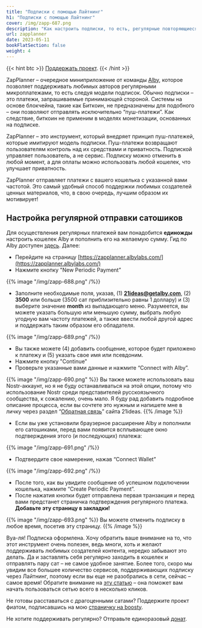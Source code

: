 ```yaml
---
title: "Подписки с помощью Лайтнинг"
h1: "Подписки с помощью Лайтнинг"
cover: /img/zapp-687.png
description: "Как настроить подписки, то есть, регулярные повторяющиеся платежи через сеть Лайтнинг."
url: zapplanner
date: 2023-05-11
bookFlatSection: false
weight: 4
---
```


{{< hint btc >}}
[Поддержать проект](/contribute).
{{< /hint >}}

ZapPlanner – очередное миниприложение от команды [Alby](/alby-i-nostr), которое позволяет поддерживать любимых авторов регулярными микроплатежами, то есть следуя модели подписок. Обычно подписки – это платежи, запрашиваемые принимающей стороной. Системы на основе блокчейна, такие как Биткоин, не предназначены для подобного – они позволяют отправлять исключительно “пуш-платежи”. Как следствие, биткоин не применим в моделях монетизации, основанных на подписке.

ZapPlanner – это инструмент, который внедряет принцип пуш-платежей, которые имитируют модель подписки. Пуш-платежи возвращают пользователям контроль над их средствами и приватность. Подпиской управляет пользователь, а не сервис. Подписку можно отменить в любой момент, а для оплаты можно использовать любой кошелек, что улучшает приватность.

ZapPlanner отправляет платежи с вашего кошелька с указанной вами частотой. Это самый удобный способ поддержки любимых создателей ценных материалов, что, в свою очередь, лучшим образом их мотивирует!

## Настройка регулярной отправки сатошиков

Для осуществления регулярных платежей вам понадобится **единожды** настроить кошелек Alby и пополнить его на желаемую сумму. Гид по Alby доступен [здесь](/alby-i-nostr). Далее:

- Перейдите на страницу [https://zapplanner.albylabs.com/](https://zapplanner.albylabs.com/)
- Нажмите кнопку "New Periodic Payment”

{{% image "/img/zapp-688.png" /%}}

- Заполните необходимые поля, указав, (1) **21ideas@getalby.com**, (2) **3500** или больше (3500 сат приблизительно равны 1 доллару) и (3) выберите значение **month** из выпадающего меню. Разумеется, вы можете указать большую или меньшую сумму, выбрать любую угодную вам частоту платежей, а также ввести любой другой адрес и поддержать таким образом его обладателя.

{{% image "/img/zapp-689.png" /%}}

- Вы также можете (4) добавить сообщение, которое будет приложено к платежу и (5) указать свое имя или псевдоним.
- Нажмите кнопку "Continue"
- Проверьте указанные вами данные и нажмите “Connect with Alby”.

{{% image "/img/zapp-690.png" %}}
Вы также можете использовать ваш Nostr-аккаунт, но я не буду останавливаться на этой опции, потому что использование Nostr среди представителей русскоязычного сообщества, к сожалению, очень мало. Я буду рад добавить подробное описание процесса, если вы сочтете это нужным и напишете мне в личку через раздел “[Обратная связь](/contribute)” сайта 21ideas.
{{% /image %}}

- Если вы уже установили браузерное расширение Alby и пополнили его сатошиками, перед вами появится всплывающее окно подтверждения этого (и последующих) платежа:

{{% image "/img/zapp-691.png" /%}}

- Подтвердите свое намерение, нажав “Connect Wallet”

{{% image "/img/zapp-692.png" /%}}

- После того, как вы увидите сообщение об успешном подключении кошелька, нажмите “Create Periodic Payment”.
- После нажатия кнопки будет отправлена первая транзакция и перед вами предстанет страничка подтверждения регулярного платежа. **Добавьте эту страницу в закладки!**

{{% image "/img/zapp-693.png" %}}
Вы можете отменить подписку в любое время, посетив эту страницу.
{{% /image %}}

Вуа-ля! Подписка оформлена. Хочу обратить ваше внимание на то, что этот инструмент очень полезен, ведь многи, хоть и желают поддерживать любимых создателей контента, нередко забывают это делать. Да и заставлять себя регулярно заходить в кошелек и отправлять пару сат – не самое удобное занятие. Более того, скоро мы увидим все большее количество сервисов, поддерживающих подписку через Лайтнинг, поэтому если вы еще не разобрались в сети, сейчас – самое время! Обратите внимание на [эту статью](/chto-takoe-laitning) – она поможет вам начать пользоваться сетью всего в несколько кликов.

Не готовы расставаться с драгоценными сатами? Поддержите проект фиатом, подписавшись на мою [страничку на boosty](https://boosty.to/21ideas/donate).

Не хотите поддерживать регулярно? Отправьте единоразовый [донат](/contribute).
